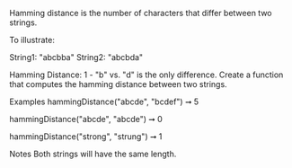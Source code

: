 Hamming distance is the number of characters that differ between two strings.

To illustrate:

String1: "abcbba"
String2: "abcbda"

Hamming Distance: 1 - "b" vs. "d" is the only difference.
Create a function that computes the hamming distance between two strings.

Examples
hammingDistance("abcde", "bcdef") ➞ 5

hammingDistance("abcde", "abcde") ➞ 0

hammingDistance("strong", "strung") ➞ 1

Notes
Both strings will have the same length.
